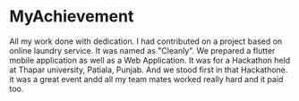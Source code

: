 # MyAchievement
All my work done with dedication. I had contributed on a project based on online laundry service. It was named as "Cleanly". We prepared a flutter mobile application as well as a Web Application. It was for a Hackathon held at Thapar university, Patiala, Punjab. And we stood first in that Hackathone. it was a great event andd all my team mates worked really hard and it paid too.
